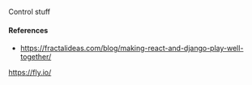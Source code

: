 Control stuff



#### References
- https://fractalideas.com/blog/making-react-and-django-play-well-together/




https://fly.io/


